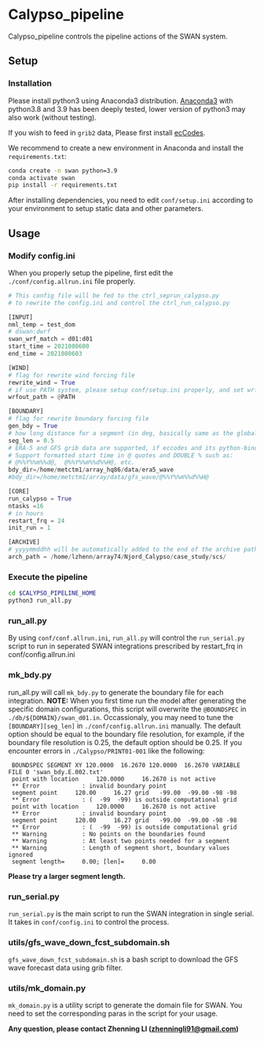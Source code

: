 # Calypso_pipeline

Calypso_pipeline controls the pipeline actions of the SWAN system.

## Setup

### Installation
Please install python3 using Anaconda3 distribution. [Anaconda3](https://www.anaconda.com/products/individual) with python3.8 and 3.9 has been deeply tested, lower version of python3 may also work (without testing).

If you wish to feed in `grib2` data, Please first install [ecCodes](https://confluence.ecmwf.int/display/ECC/ecCodes+Home).

We recommend to create a new environment in Anaconda and install the `requirements.txt`:

```bash
conda create -n swan python=3.9
conda activate swan
pip install -r requirements.txt
```

After installing dependencies, you need to edit `conf/setup.ini` according to your environment to setup static data and other parameters.

## Usage

### Modify config.ini

When you properly setup the pipeline, first edit the `./conf/config.allrun.ini` file properly.

``` python
# This config file will be fed to the ctrl_seprun_calypso.py
# to rewrite the config.ini and control the ctrl_run_calypso.py

[INPUT]
nml_temp = test_dom 
# dswan:dwrf
swan_wrf_match = d01:d01
start_time = 2021080600
end_time = 2021080603

[WIND]
# flag for rewrite wind forcing file
rewrite_wind = True
# if use PATH system, please setup conf/setup.ini properly, and set wrfout_path=@PATH
wrfout_path = @PATH 

[BOUNDARY]
# flag for rewrite boundary forcing file
gen_bdy = True 
# how long distance for a segment (in deg, basically same as the global model grid spacing)
seg_len = 0.5
# ERA-5 and GFS grib data are supported, if eccodes and its python-binding are well installed.
# Support formatted start time in @ quotes and DOUBLE % such as: 
# @%%Y%%m%%d@,  @%%Y%%m%%d%%H@, etc. 
bdy_dir=/home/metctm1/array_hq86/data/era5_wave
#bdy_dir=/home/metctm1/array/data/gfs_wave/@%%Y%%m%%d%%H@

[CORE]
run_calypso = True
ntasks =16
# in hours
restart_frq = 24 
init_run = 1 

[ARCHIVE]
# yyyymmddhh will be automatically added to the end of the archive path
arch_path = /home/lzhenn/array74/Njord_Calypso/case_study/scs/
``` 


### Execute the pipeline
```bash
cd $CALYPSO_PIPELINE_HOME
python3 run_all.py
```

### run_all.py
By using `conf/conf.allrun.ini`, `run_all.py` will control the `run_serial.py` script to run in seperated SWAN integrations
prescribed by restart_frq in conf/config.allrun.ini

### mk_bdy.py
run_all.py will call `mk_bdy.py` to generate the boundary file for each integration.
**NOTE:** When you first time run the model after generating the specific domain configurations, this script will overwrite the `@BOUNDSPEC` in `./db/${DOMAIN}/swan_d01.in`. 
Occassionaly, you may need to tune the `[BOUNDARY][seg_len]` in `./conf/config.allrun.ini` manually. The default option should be equal to the boundary file resolution, for example, if the boundary file resolution is 0.25, the default option should be 0.25. If you encounter errors in `./Calypso/PRINT01-001` like the following:

```
 BOUNDSPEC SEGMENT XY 120.0000  16.2670 120.0000  16.2670 VARIABLE FILE 0 'swan_bdy.E.002.txt'
 point with location     120.0000     16.2670 is not active
 ** Error            : invalid boundary point
 segment point     120.00     16.27 grid   -99.00  -99.00 -98 -98 
 ** Error            : (  -99  -99) is outside computational grid    
 point with location     120.0000     16.2670 is not active
 ** Error            : invalid boundary point
 segment point     120.00     16.27 grid   -99.00  -99.00 -98 -98 
 ** Error            : (  -99  -99) is outside computational grid    
 ** Warning          : No points on the boundaries found
 ** Warning          : At least two points needed for a segment
 ** Warning          : Length of segment short, boundary values ignored
 segment length=     0.00; [len]=     0.00
```
**Please try a larger segment length.**

### run_serial.py
`run_serial.py` is the main script to run the SWAN integration in single serial. It takes in `conf/config.ini` to control the process.

### utils/gfs_wave_down_fcst_subdomain.sh
`gfs_wave_down_fcst_subdomain.sh` is a bash script to download the GFS wave forecast data using grib filter.

### utils/mk_domain.py
`mk_domain.py` is a utility script to generate the domain file for SWAN. You need to set the corresponding paras in the script for your usage.

**Any question, please contact Zhenning LI (zhenningli91@gmail.com)**

